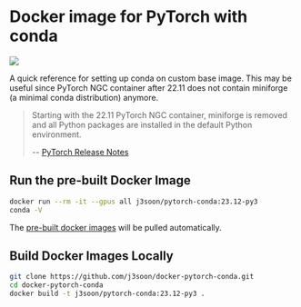 # Docker image for PyTorch with conda

[<img src="https://img.shields.io/badge/dockerhub-image-important.svg?logo=docker">](https://hub.docker.com/r/j3soon/pytorch-conda/tags)

A quick reference for setting up conda on custom base image. This may be useful since PyTorch NGC container after 22.11 does not contain miniforge (a minimal conda distribution) anymore.

> Starting with the 22.11 PyTorch NGC container, miniforge is removed and all Python packages are installed in the default Python environment.
>
> -- [PyTorch Release Notes](https://docs.nvidia.com/deeplearning/frameworks/pytorch-release-notes/rel-22-11.html)

## Run the pre-built Docker Image

```sh
docker run --rm -it --gpus all j3soon/pytorch-conda:23.12-py3
conda -V
```

The [pre-built docker images](https://hub.docker.com/r/j3soon/ros-humble-desktop-full/tags) will be pulled automatically.

## Build Docker Images Locally

```sh
git clone https://github.com/j3soon/docker-pytorch-conda.git
cd docker-pytorch-conda
docker build -t j3soon/pytorch-conda:23.12-py3 .
```
